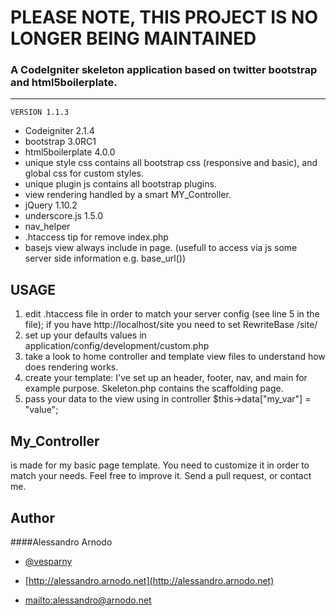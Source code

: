 # PLEASE NOTE, THIS PROJECT IS NO LONGER BEING MAINTAINED

### A CodeIgniter skeleton application based on twitter bootstrap and html5boilerplate.
---------------------------------------------------

	VERSION 1.1.3

* Codeigniter 2.1.4
* bootstrap 3.0RC1
* html5boilerplate 4.0.0
* unique style css contains all bootstrap css (responsive and basic), and global css for custom styles.
* unique plugin js contains all bootstrap plugins.
* view rendering handled by a smart MY_Controller.
* jQuery 1.10.2
* underscore.js 1.5.0
* nav_helper
* .htaccess tip for remove index.php
* basejs view always include in page. (usefull to access via js some server side information e.g. base_url())

USAGE
-------------------
1. edit .htaccess file in order to match your server config (see line 5 in the file);
	if you have http://localhost/site you need to set RewriteBase /site/
2. set up your defaults values in application/config/development/custom.php
3. take a look to home controller and template view files to understand how does rendering works.
4. create your template: I've set up an header, footer, nav, and main for example purpose. Skeleton.php contains the scaffolding page.
5. pass your data to the view using in controller $this->data["my_var"] = "value";

My_Controller
------------------- 
is made for my basic page template.
You need to customize it in order to match your needs.
Feel free to improve it.
Send a pull request, or contact me.

## Author

####Alessandro Arnodo

+	[@vesparny](https://twitter.com/vesparny)

+	[http://alessandro.arnodo.net](http://alessandro.arnodo.net)

+	<mailto:alessandro@arnodo.net>
